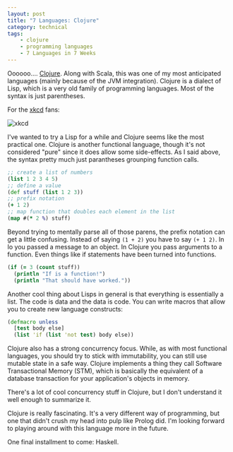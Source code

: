 ```yaml
---
layout: post
title: "7 Languages: Clojure"
category: technical
tags:
    - clojure
    - programming languages
    - 7 Languages in 7 Weeks
---
```

Oooooo....  [Clojure](http://en.wikipedia.org/wiki/Clojure).  Along with Scala, this was one of my most anticipated languages (mainly because of the JVM integration).  Clojure is a dialect of Lisp, which is a very old family of programming languages.  Most of the syntax is just parentheses.

For the [xkcd](http://xkcd.com/297/) fans:

![xkcd](http://imgs.xkcd.com/comics/lisp_cycles.png)

I've wanted to try a Lisp for a while and Clojure seems like the most practical one.  Clojure is another functional language, though it's not considered "pure" since it does allow some side-effects.  As I said above, the syntax pretty much just parantheses grounping function calls.

```clojure
;; create a list of numbers
(list 1 2 3 4 5)
;; define a value
(def stuff (list 1 2 3))
;; prefix notation
(+ 1 2)
;; map function that doubles each element in the list
(map #(* 2 %) stuff)
```

Beyond trying to mentally parse all of those parens, the prefix notation can get a little confusing.  Instead of saying `(1 + 2)` you have to say `(+ 1 2)`.  In Io you passed a message to an object. In Clojure you pass arguments to a function.  Even things like if statements have been turned into functions.

```clojure
(if (= 3 (count stuff))
  (println "If is a function!")
  (println "That should have worked."))
```

Another cool thing about Lisps in general is that everything is essentially a list.  The code is data and the data is code.  You can write macros that allow you to create new language constructs:

```clojure
(defmacro unless
  [test body else]
  (list 'if (list 'not test) body else))
```

Clojure also has a strong concurrency focus.  While, as with most functional languages, you should try to stick with immutability, you can still use mutable state in a safe way.  Clojure implements a thing they call Software Transactional Memory (STM), which is basically the equivalent of a database transaction for your application's objects in memory.

There's a lot of cool concurrency stuff in Clojure, but I don't understand it well enough to summarize it.

Clojure is really fascinating.  It's a very different way of programming, but one that didn't crush my head into pulp like Prolog did.  I'm looking forward to playing around with this language more in the future.

One final installment to come: Haskell.
